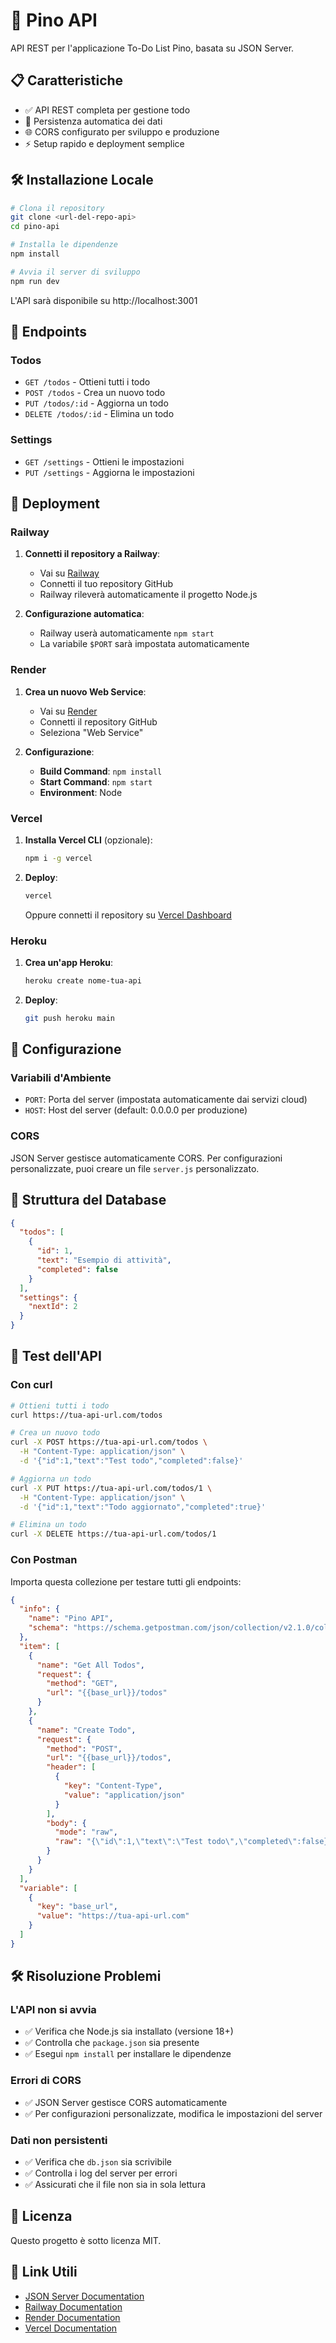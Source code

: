 # 🚀 Pino API

API REST per l'applicazione To-Do List Pino, basata su JSON Server.

## 📋 Caratteristiche

- ✅ API REST completa per gestione todo
- 🔄 Persistenza automatica dei dati
- 🌐 CORS configurato per sviluppo e produzione
- ⚡ Setup rapido e deployment semplice

## 🛠️ Installazione Locale

```bash
# Clona il repository
git clone <url-del-repo-api>
cd pino-api

# Installa le dipendenze
npm install

# Avvia il server di sviluppo
npm run dev
```

L'API sarà disponibile su http://localhost:3001

## 📡 Endpoints

### Todos
- `GET /todos` - Ottieni tutti i todo
- `POST /todos` - Crea un nuovo todo
- `PUT /todos/:id` - Aggiorna un todo
- `DELETE /todos/:id` - Elimina un todo

### Settings
- `GET /settings` - Ottieni le impostazioni
- `PUT /settings` - Aggiorna le impostazioni

## 🚀 Deployment

### Railway

1. **Connetti il repository a Railway**:
   - Vai su [Railway](https://railway.app)
   - Connetti il tuo repository GitHub
   - Railway rileverà automaticamente il progetto Node.js

2. **Configurazione automatica**:
   - Railway userà automaticamente `npm start`
   - La variabile `$PORT` sarà impostata automaticamente

### Render

1. **Crea un nuovo Web Service**:
   - Vai su [Render](https://render.com)
   - Connetti il repository GitHub
   - Seleziona "Web Service"

2. **Configurazione**:
   - **Build Command**: `npm install`
   - **Start Command**: `npm start`
   - **Environment**: Node

### Vercel

1. **Installa Vercel CLI** (opzionale):
   ```bash
   npm i -g vercel
   ```

2. **Deploy**:
   ```bash
   vercel
   ```

   Oppure connetti il repository su [Vercel Dashboard](https://vercel.com)

### Heroku

1. **Crea un'app Heroku**:
   ```bash
   heroku create nome-tua-api
   ```

2. **Deploy**:
   ```bash
   git push heroku main
   ```

## 🔧 Configurazione

### Variabili d'Ambiente

- `PORT`: Porta del server (impostata automaticamente dai servizi cloud)
- `HOST`: Host del server (default: 0.0.0.0 per produzione)

### CORS

JSON Server gestisce automaticamente CORS. Per configurazioni personalizzate, puoi creare un file `server.js` personalizzato.

## 📁 Struttura del Database

```json
{
  "todos": [
    {
      "id": 1,
      "text": "Esempio di attività",
      "completed": false
    }
  ],
  "settings": {
    "nextId": 2
  }
}
```

## 🧪 Test dell'API

### Con curl

```bash
# Ottieni tutti i todo
curl https://tua-api-url.com/todos

# Crea un nuovo todo
curl -X POST https://tua-api-url.com/todos \
  -H "Content-Type: application/json" \
  -d '{"id":1,"text":"Test todo","completed":false}'

# Aggiorna un todo
curl -X PUT https://tua-api-url.com/todos/1 \
  -H "Content-Type: application/json" \
  -d '{"id":1,"text":"Todo aggiornato","completed":true}'

# Elimina un todo
curl -X DELETE https://tua-api-url.com/todos/1
```

### Con Postman

Importa questa collezione per testare tutti gli endpoints:

```json
{
  "info": {
    "name": "Pino API",
    "schema": "https://schema.getpostman.com/json/collection/v2.1.0/collection.json"
  },
  "item": [
    {
      "name": "Get All Todos",
      "request": {
        "method": "GET",
        "url": "{{base_url}}/todos"
      }
    },
    {
      "name": "Create Todo",
      "request": {
        "method": "POST",
        "url": "{{base_url}}/todos",
        "header": [
          {
            "key": "Content-Type",
            "value": "application/json"
          }
        ],
        "body": {
          "mode": "raw",
          "raw": "{\"id\":1,\"text\":\"Test todo\",\"completed\":false}"
        }
      }
    }
  ],
  "variable": [
    {
      "key": "base_url",
      "value": "https://tua-api-url.com"
    }
  ]
}
```

## 🛠️ Risoluzione Problemi

### L'API non si avvia
- ✅ Verifica che Node.js sia installato (versione 18+)
- ✅ Controlla che `package.json` sia presente
- ✅ Esegui `npm install` per installare le dipendenze

### Errori di CORS
- ✅ JSON Server gestisce CORS automaticamente
- ✅ Per configurazioni personalizzate, modifica le impostazioni del server

### Dati non persistenti
- ✅ Verifica che `db.json` sia scrivibile
- ✅ Controlla i log del server per errori
- ✅ Assicurati che il file non sia in sola lettura

## 📄 Licenza

Questo progetto è sotto licenza MIT.

## 🔗 Link Utili

- [JSON Server Documentation](https://github.com/typicode/json-server)
- [Railway Documentation](https://docs.railway.app/)
- [Render Documentation](https://render.com/docs)
- [Vercel Documentation](https://vercel.com/docs)